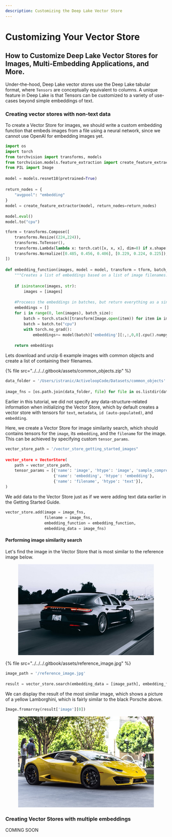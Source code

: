 ```yaml
---
description: Customizing the Deep Lake Vector Store
---
```


# Customizing Your Vector Store

## How to Customize Deep Lake Vector Stores for Images, Multi-Embedding Applications, and More.

Under-the-hood, Deep Lake vector stores use the Deep Lake tabular format, where `Tensors` are conceptually equivalent to columns. A unique feature in Deep Lake is that Tensors can be customized to a variety of use-cases beyond simple embeddings of text.

### Creating vector stores with non-text data

To create a Vector Store for images, we should write a custom embedding function that embeds images from a file using a neural network, since we cannot use OpenAI for embedding images yet.

```python
import os
import torch
from torchvision import transforms, models
from torchvision.models.feature_extraction import create_feature_extractor
from PIL import Image

model = models.resnet18(pretrained=True)

return_nodes = {
    "avgpool": "embedding"
}
model = create_feature_extractor(model, return_nodes=return_nodes)

model.eval()
model.to("cpu")
```

```python
tform = transforms.Compose([
    transforms.Resize((224,224)), 
    transforms.ToTensor(),
    transforms.Lambda(lambda x: torch.cat([x, x, x], dim=0) if x.shape[0] == 1 else x),
    transforms.Normalize([0.485, 0.456, 0.406], [0.229, 0.224, 0.225]),
])

def embedding_function(images, model = model, transform = tform, batch_size = 4):
    """Creates a list of embeddings based on a list of image filenames. Images are processed in batches."""

    if isinstance(images, str):
        images = [images]

    #Proceess the embeddings in batches, but return everything as a single list
    embeddings = []
    for i in range(0, len(images), batch_size):
        batch = torch.stack([transform(Image.open(item)) for item in images[i:i+batch_size]])
        batch = batch.to("cpu")
        with torch.no_grad():
            embeddings+= model(batch)['embedding'][:,:,0,0].cpu().numpy().tolist()

    return embeddings
```

Lets download and unzip 6 example images with common objects and create a list of containing their filenames.

{% file src="../../../.gitbook/assets/common_objects.zip" %}

```python
data_folder = '/Users/istranic/ActiveloopCode/Datasets/common_objects'

image_fns = [os.path.join(data_folder, file) for file in os.listdir(data_folder) if os.path.splitext(file)[-1]=='.jpg']
```

Earlier in this tutorial, we did not specify any data-structure-related information when initializing the Vector Store, which by default creates a vector store with tensors for `text`, `metadata`, `id (auto-populated)`, and `embedding`. &#x20;

Here, we create a Vector Store for image similarity search, which should contains tensors for the `image`, its `embedding`, and the `filename` for the image. This can be achieved by specifying custom `tensor_params`.

```python
vector_store_path = '/vector_store_getting_started_images"

vector_store = VectorStore(
    path = vector_store_path,
    tensor_params = [{'name': 'image', 'htype': 'image', 'sample_compression': 'jpg'}, 
                     {'name': 'embedding', 'htype': 'embedding'}, 
                     {'name': 'filename', 'htype': 'text'}],
)
```

We add data to the Vector Store just as if we were adding text data earlier in the Getting Started Guide.

```python
vector_store.add(image = image_fns,
                 filename = image_fns,
                 embedding_function = embedding_function, 
                 embedding_data = image_fns)
```

#### Performing image similarity search

Let's find the image in the Vector Store that is most similar to the reference image below.

<figure><img src="../../../.gitbook/assets/reference_image.jpg" alt=""><figcaption></figcaption></figure>

{% file src="../../../.gitbook/assets/reference_image.jpg" %}

```python
image_path = '/reference_image.jpg'

result = vector_store.search(embedding_data = [image_path], embedding_function = embedding_function)
```

We can display the result of the most similar image, which shows a picture of a yellow Lamborghini, which is fairly similar to the black Porsche above.&#x20;

```python
Image.fromarray(result['image'][0])
```

<figure><img src="../../../.gitbook/assets/image_2.jpg" alt=""><figcaption></figcaption></figure>

### Creating Vector Stores with multiple embeddings

COMING SOON

